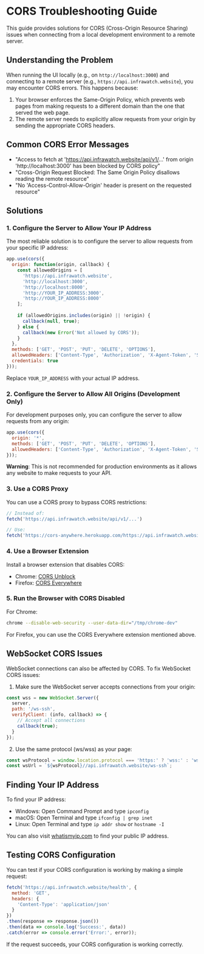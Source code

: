 # CORS Troubleshooting Guide

This guide provides solutions for CORS (Cross-Origin Resource Sharing) issues when connecting from a local development environment to a remote server.

## Understanding the Problem

When running the UI locally (e.g., on `http://localhost:3000`) and connecting to a remote server (e.g., `https://api.infrawatch.website`), you may encounter CORS errors. This happens because:

1. Your browser enforces the Same-Origin Policy, which prevents web pages from making requests to a different domain than the one that served the web page.
2. The remote server needs to explicitly allow requests from your origin by sending the appropriate CORS headers.

## Common CORS Error Messages

- "Access to fetch at 'https://api.infrawatch.website/api/v1/...' from origin 'http://localhost:3000' has been blocked by CORS policy"
- "Cross-Origin Request Blocked: The Same Origin Policy disallows reading the remote resource"
- "No 'Access-Control-Allow-Origin' header is present on the requested resource"

## Solutions

### 1. Configure the Server to Allow Your IP Address

The most reliable solution is to configure the server to allow requests from your specific IP address:

```javascript
app.use(cors({
  origin: function(origin, callback) {
    const allowedOrigins = [
      'https://api.infrawatch.website',
      'http://localhost:3000',
      'http://localhost:8000',
      'http://YOUR_IP_ADDRESS:3000',
      'http://YOUR_IP_ADDRESS:8000'
    ];
    
    if (allowedOrigins.includes(origin) || !origin) {
      callback(null, true);
    } else {
      callback(new Error('Not allowed by CORS'));
    }
  },
  methods: ['GET', 'POST', 'PUT', 'DELETE', 'OPTIONS'],
  allowedHeaders: ['Content-Type', 'Authorization', 'X-Agent-Token', 'Sec-WebSocket-Protocol'],
  credentials: true
}));
```

Replace `YOUR_IP_ADDRESS` with your actual IP address.

### 2. Configure the Server to Allow All Origins (Development Only)

For development purposes only, you can configure the server to allow requests from any origin:

```javascript
app.use(cors({
  origin: '*',
  methods: ['GET', 'POST', 'PUT', 'DELETE', 'OPTIONS'],
  allowedHeaders: ['Content-Type', 'Authorization', 'X-Agent-Token', 'Sec-WebSocket-Protocol']
}));
```

**Warning**: This is not recommended for production environments as it allows any website to make requests to your API.

### 3. Use a CORS Proxy

You can use a CORS proxy to bypass CORS restrictions:

```javascript
// Instead of:
fetch('https://api.infrawatch.website/api/v1/...')

// Use:
fetch('https://cors-anywhere.herokuapp.com/https://api.infrawatch.website/api/v1/...')
```

### 4. Use a Browser Extension

Install a browser extension that disables CORS:

- Chrome: [CORS Unblock](https://chrome.google.com/webstore/detail/cors-unblock/lfhmikememgdcahcdlaciloancbhjino)
- Firefox: [CORS Everywhere](https://addons.mozilla.org/en-US/firefox/addon/cors-everywhere/)

### 5. Run the Browser with CORS Disabled

For Chrome:
```bash
chrome --disable-web-security --user-data-dir="/tmp/chrome-dev"
```

For Firefox, you can use the CORS Everywhere extension mentioned above.

## WebSocket CORS Issues

WebSocket connections can also be affected by CORS. To fix WebSocket CORS issues:

1. Make sure the WebSocket server accepts connections from your origin:

```javascript
const wss = new WebSocket.Server({
  server,
  path: '/ws-ssh',
  verifyClient: (info, callback) => {
    // Accept all connections
    callback(true);
  }
});
```

2. Use the same protocol (ws/wss) as your page:

```javascript
const wsProtocol = window.location.protocol === 'https:' ? 'wss:' : 'ws:';
const wsUrl = `${wsProtocol}//api.infrawatch.website/ws-ssh`;
```

## Finding Your IP Address

To find your IP address:

- Windows: Open Command Prompt and type `ipconfig`
- macOS: Open Terminal and type `ifconfig | grep inet`
- Linux: Open Terminal and type `ip addr show` or `hostname -I`

You can also visit [whatismyip.com](https://www.whatismyip.com/) to find your public IP address.

## Testing CORS Configuration

You can test if your CORS configuration is working by making a simple request:

```javascript
fetch('https://api.infrawatch.website/health', {
  method: 'GET',
  headers: {
    'Content-Type': 'application/json'
  }
})
.then(response => response.json())
.then(data => console.log('Success:', data))
.catch(error => console.error('Error:', error));
```

If the request succeeds, your CORS configuration is working correctly.
